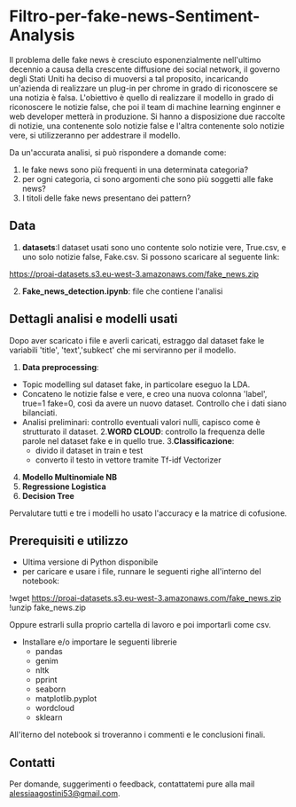 # Filtro-per-fake-news-Sentiment-Analysis

Il problema delle fake news è cresciuto esponenzialmente nell'ultimo decennio a causa della crescente diffusione dei social network, il governo degli Stati Uniti ha deciso di muoversi a tal proposito, incaricando un'azienda di realizzare un plug-in per chrome in grado di riconoscere se una notizia è falsa. L'obiettivo è quello di realizzare il modello in grado di riconoscere le notizie false, che poi il team di machine learning enginner e web developer metterà in produzione. Si hanno a disposizione due raccolte di notizie, una contenente solo notizie false e l'altra contenente solo notizie vere, si utilizzeranno per addestrare il modello.

Da un'accurata analisi, si può rispondere a domande come:
1. le fake news sono più frequenti in una determinata categoria?
2. per ogni categoria, ci sono argomenti che sono più soggetti alle fake news?
3. I titoli delle fake news presentano dei pattern?

## Data
1. **datasets**:I dataset usati sono uno contente solo notizie vere, True.csv, e uno solo notizie false, Fake.csv. Si possono scaricare al seguente link:

https://proai-datasets.s3.eu-west-3.amazonaws.com/fake_news.zip 

2. **Fake_news_detection.ipynb**: file che contiene l'analisi

## Dettagli analisi e modelli usati

Dopo aver scaricato i file e averli caricati, estraggo dal dataset fake le variabili 'title', 'text','subkect' che mi serviranno per il modello. 

1. **Data preprocessing**:
  - Topic modelling sul dataset fake, in particolare eseguo la LDA.
  - Concateno le notizie false e vere, e creo una nuova colonna 'label', true=1 fake=0, così da avere un nuovo dataset. Controllo che i dati siano bilanciati.
  - Analisi preliminari: controllo eventuali valori nulli, capisco come è strutturato il dataset.
2.**WORD CLOUD**: controllo la frequenza delle parole nel dataset fake e in quello true.
3.**Classificazione**:
    - divido il dataset in train e test
    - converto il testo in vettore tramite Tf-idf Vectorizer
4. **Modello Multinomiale NB**
4. **Regressione Logistica**
5. **Decision Tree**

Pervalutare tutti e tre i modelli ho usato l'accuracy e la matrice di cofusione.

## Prerequisiti e utilizzo

- Ultima versione di Python disponibile
- per caricare e usare i file, runnare le seguenti righe all'interno del notebook:

!wget https://proai-datasets.s3.eu-west-3.amazonaws.com/fake_news.zip  
!unzip fake_news.zip

Oppure estrarli sulla proprio cartella di lavoro e poi importarli come csv.

- Installare e/o importare le seguenti librerie
  - pandas
  - genim
  - nltk
  - pprint
  - seaborn
  - matplotlib.pyplot
  - wordcloud
  - sklearn
 
All'iterno del notebook si troveranno i commenti e le conclusioni finali.
   
## Contatti
Per domande, suggerimenti o feedback, contattatemi pure alla mail alessiaagostini53@gmail.com.



